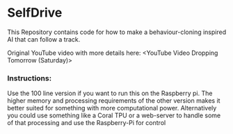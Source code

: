 # SelfDrive
This Repository contains code for how to make a behaviour-cloning inspired AI that can follow a track.

Original YouTube video with more details here: <YouTube Video Dropping Tomorrow (Saturday)>

### Instructions:
Use the 100 line version if you want to run this on the Raspberry pi. The higher memory and processing requirements of the other version makes it better suited for something with more computational power. Alternatively you could use something like a Coral TPU or a web-server to handle some of that processing and use the Raspberry-Pi for control
